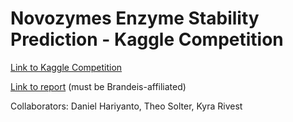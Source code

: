 # Novozymes Enzyme Stability Prediction - Kaggle Competition

[Link to Kaggle Competition](https://www.kaggle.com/competitions/novozymes-enzyme-stability-prediction)

[Link to report](https://docs.google.com/document/d/1I9VLHk-DOq2zaVT7S1RJ3hEoG3567nC85XgJ9GRYGFQ/edit?usp=sharing) (must be Brandeis-affiliated)

Collaborators: Daniel Hariyanto, Theo Solter, Kyra Rivest
